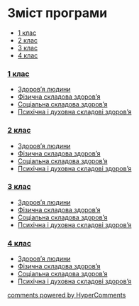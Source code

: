<div id="hypercomments_widget" class="js-hypercomments-widget invisible"></div>

# Зміст програми

<div>
  <!-- Nav tabs -->
  <ul class="nav nav-tabs" role="tablist">
    <li role="presentation" class="active"><a href="#home" aria-controls="home" role="tab" data-toggle="tab">1 клас</a></li>
    <li role="presentation"><a href="#menu1" aria-controls="menu1" role="tab" data-toggle="tab">2 клас</a></li>
    <li role="presentation"><a href="#menu2" aria-controls="menu2" role="tab" data-toggle="tab">3 клас</a></li>
    <li role="presentation"><a href="#menu3" aria-controls="menu3" role="tab" data-toggle="tab">4 клас</a></li>
  </ul>
  <!-- Tab panes -->
  <div class="tab-content">
    <div role="tabpanel" class="tab-pane active" id="home"><h3><a href="http://mon-health-new.ed-era.com/1/1_klas.html">1 клас</a></h3>
<ul type="disc">
<li><a href="http://mon-health-new.ed-era.com/1/zdorovya.html">Здоров’я людини</a></li>
<li><a href="http://mon-health-new.ed-era.com/1/fiz_skladova.html">Фізична складова здоров’я</a></li>
<li><a href="http://mon-health-new.ed-era.com/1/soc_skladova.html">Соціальна складова здоров’я</a></li>
<li><a href="http://mon-health-new.ed-era.com/1/psyh_skladova.html">Психічна і духовна складові здоров’я</a></li>
</ul>
</div>
<div role="tabpanel" class="tab-pane" id="menu1"><h3><a href="http://mon-health-new.ed-era.com/2/2_klas.html">2 клас</a></h3>
<ul type="disc">
<li><a href="http://mon-health-new.ed-era.com/2/zdorovya.html">Здоров’я людини</a></li>
<li><a href="http://mon-health-new.ed-era.com/2/fiz_skladova.html">Фізична складова здоров’я</a></li>
<li><a href="http://mon-health-new.ed-era.com/2/soc_skladova.html">Соціальна складова здоров’я</a></li>
<li><a href="http://mon-health-new.ed-era.com/2/psyh_skladova.html">Психічна і духовна складові здоров’я</a></li>
</ul>
</div>
<div role="tabpanel" class="tab-pane" id="menu2"><h3><a href="http://mon-health-new.ed-era.com/3/3_klas.html">3 клас</a></h3>
<ul type="disc">
<li><a href="http://mon-health-new.ed-era.com/3/zdorovya.html">Здоров’я людини</a></li>
<li><a href="http://mon-health-new.ed-era.com/3/fiz_skladova.html">Фізична складова здоров’я</a></li>
<li><a href="http://mon-health-new.ed-era.com/3/soc_skladova.html">Соціальна складова здоров’я</a></li>
<li><a href="http://mon-health-new.ed-era.com/3/psyh_skladova.html">Психічна і духовна складові здоров’я</a></li>
</ul>
</div>
<div role="tabpanel" class="tab-pane" id="menu3"><h3><a href="http://mon-health-new.ed-era.com/4/4_klas.html">4 клас</a></h3>
<ul type="disc">
<li><a href="http://mon-health-new.ed-era.com/4/zdorovya.html">Здоров’я людини</a></li>
<li><a href="http://mon-health-new.ed-era.com/4/fiz_skladova.html">Фізична складова здоров’я</a></li>
<li><a href="http://mon-health-new.ed-era.com/4/soc_skladova.html">Соціальна складова здоров’я</a></li>
<li><a href="http://mon-health-new.ed-era.com/4/psyh_skladova.html">Психічна і духовна складові здоров’я</a></li>
</ul>
</div>
</div>
</div>

<div class="js-hypercomments-container">
<a href="http://hypercomments.com" class="hc-link" title="comments widget">comments powered by HyperComments</a>
</div>